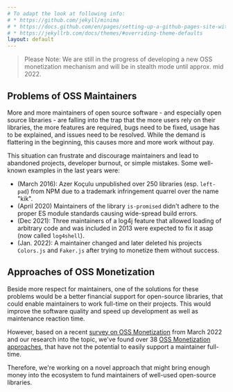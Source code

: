 ```yaml
---
# To adapt the look at following info:
# * https://github.com/jekyll/minima
# * https://docs.github.com/en/pages/setting-up-a-github-pages-site-with-jekyll/adding-a-theme-to-your-github-pages-site-using-jekyll
# * https://jekyllrb.com/docs/themes/#overriding-theme-defaults
layout: default
---
```

> Please Note: We are still in the progress of developing a new OSS monetization mechanism and will be in stealth mode until approx. mid 2022.

<h2>Problems of OSS Maintainers</h2>

<p>More and more maintainers of open source software - and especially open source libraries - are falling into the trap that the more users rely on their libraries, the more features are required, bugs need to be fixed, usage has to be explained, and issues need to be resolved. While the demand is flattering in the beginning, this causes more and more work without pay.</p>

<p>This situation can frustrate and discourage maintainers and lead to abandoned projects, developer burnout, or simple mistakes. Some well-known examples in the last years were:</p>
<ul>
  <li>(March 2016): Azer Koçulu unpublished over 250 libraries (esp. <code>left-pad</code>) from NPM due to a trademark infringement quarrel over the name "kik".</li>
  <li>(April 2020) Maintainers of the library <code>is-promised</code> didn't adhere to the proper ES module standards causing wide-spread build errors.</li>
  <li>(Dec 2021): Three maintainers of a log4j feature that allowed loading of arbitrary code and was included in 2013 were expected to fix it asap (now called <code>log4shell</code>).</li>
  <li>(Jan. 2022): A maintainer changed and later deleted his projects <code>Colors.js</code> and <code>Faker.js</code> after trying to monetize them without success.</li>
</ul>

<h2>Approaches of OSS Monetization</h2>

<p>Beside more respect for maintainers, one of the solutions for these problems would be a better financial support for open-source libraries, that could enable maintainers to work full-time on their projects. This would improve the software quality and speed up development as well as maintenance reaction time.</p>

<p>However, based on a recent <a href="https://dev.to/joergrech/state-of-oss-monetization-2022-survey-results-5hfl">survey on OSS Monetization</a> from March 2022 and our research into the topic, we've found over 38 <a href="https://paydevs.github.io/awesome-oss-monetization/">OSS Monetization approaches</a>, that have not the potential to easily support a maintainer full-time.</p>

<p>Therefore, we're working on a novel approach that might bring enough money into the ecosystem to fund maintainers of well-used open-source libraries.</p>
